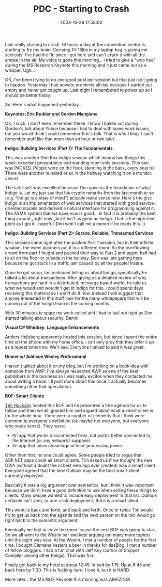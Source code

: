 ﻿---
layout: post
title: "PDC - Starting to Crash"
comments: false
date: 2003-10-29 17:58:00
updated: 2004-05-01 16:30:00
categories:
 - Technology
subtext-id: 30c54fad-ce6c-4ec4-9071-92a25d80ff01
alias: /blog/PDC---Starting-to-Crash.aspx
---


I am really starting to crash. 16 hours a day at the convention center is starting to fry my brain. Carrying 10-15lbs in my laptop bag is giving me scoliosis. I've had the flu since I got here and can't crack it with all the smoke in the air. My voice is gone this morning... I tried to give a "woo hoo" during the MS Research Keynote this morning and it just came out as a whisper. Ugh...

OK, I've been trying to do one good post per session but that just isn't going to happen. Yesterday I had powere problems all day because I started out empty and never got caught up. Last night I remembered to power up so I should be better today.

So! Here's what happened yesterday...

**Keynotes: Eric Rudder and Gordon Mangione**

OK, I suck. I don't even remember these. I know I bailed out during Gordon's talk about Yukon because I had to deal with some work issues, but you would think I could remember Eric's talk. That is why I blog. I can't remember stuff like that more than an hour or two later.

**Indigo: Building Services (Part 1): The Fundamentals**

This was another Don Box Indigo session which means two things this week: excellent presentation and standing room only sessions. This one was PACKED. People were on the floor, standing in the back, every seat full. There were another hundred or so in the hallway watching it on a monitor. Jesus!

The talk itself was excellent because Don gave us the foundation of what Indigo is. Let my just say that his cryptic remarks from the last month or so (e.g. "Indigo is a state of mind") actually make sense now. Here's the gist: Indigo is an implementation of web services that started with good service-oriented models and derived a natural interface for programming against it. The ASMX system that we have now is good... in fact it is probably the best thing around _right now _but it isn't as good as Indigo. That is the high level point as I got it--hopefull Don won't call me a moron if he reads this. :)

**Indigo: Building Services (Part 2): Secure, Reliable, Transacted Services**

This session came right after the packed Part 1 session, but in their infinite wisdom, the event planners put it in a different room. So the overflowing crowd from part 1 fought and pushed their way to Part 2 and again, half had to sit on the floor or outside in the hallway. Don was late getting here because he got stuck in a traffic jam caused by all the people! Insane.

Once he got setup, he continued telling us about Indigo, specifically he talked a lot about transactions. After giving us a detailed review of why transactions are hard in a distributed, message based world, he told us what we would and wouldn't get in Indigo for this. I could spend days reviewing this material so I won't do it now. Instead I will suggest that anyone interested in this stuff look for the many whitepapers that will be coming out of the Indigo team in the coming months.

With 30 minutes to spare my work called and I had to bail out right as Don started talking about security. Damn!

**Visual C# Whidbey: Language Enhancements**

Anders Hejlsberg apparently hosted this session, but since I spent the entire time on the phone with my home office, I can only pray that they offer it up as a repeat tomorrow. We'll see. Everyone I talked to said it was great.

**Dinner w/ Addison Wesley Professional**

I haven't talked about it on my blog, but I'm working on a book idea with someone from AWP. I've always respected AWP as one of the best publishers in the business so I was really excites when they contacted me about writing a book. I'll post more about this once it actually becomes something other that speculation.

**BOF: Smart Clients**

[Tim Huckaby](http://www.interknowlogy.com/IKCorporate/AboutUs/CompanyExecutives/TimothyHuckaby.htm) hosted this BOF and he presented a fine agenda for us to follow and then we all ignored him and argued about what a smart client is for the whole hour. There were a number of elements that I think were common to everyone's definition (ok maybe not everyone, but everyone who made sense). They were:

  * An app that works disconnected from, but works better connected to, the Internet (or any network I suppose)
  * An app that takes advantage of local processing power

Other than that, no one could agree. Some people tried to argue that ASP.NET apps count as smart clients. Tim asked us if we thought the new OWA (without a doubt the richest web app ever created) was a smart client. Everyone agreed that the new Outlook may be the best smart client currently deployed.

Basically it was a big argument over semantics, but I think it was important because we don't have a good definition to use when selling these things to clients. Many people wanted to include easy deployment in that list. Outlook certainly isn't zero, or one-click deployment. But it is a smart client. 

This went├é back and forth, and back and forth. Once or twice Tim would try to get us back into the agenda and the next person on the mic would go right back to the semantic argument.

Eventually we had to leave the room 'cause the next BOF was going to start. So we all went to the Westin bar and kept arguing (on many more topics) until the night was over. At the Westin, I met a number of people for the first time. I bought Clemens Vasters a beer in thanks for dasBlog. I met a number of fellow bloggers. I had a fun chat with Jeff Key (author of Snippet Compiler among other things). That was fun.

Finally got back to my hotel at about 12:45. In bed by 1:15. Up at 6:45 and back here by 7:30. This is fucking hard. I love it, but it is HARD.

More later... the MS R&D; Keynote this morning was AMAZING!
